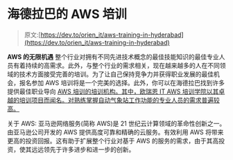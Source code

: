 # 海德拉巴的 AWS 培训

> 原文:[https://dev.to/orien_it/aws-training-in-hyderabad](https://dev.to/orien_it/aws-training-in-hyderabad)

**AWS 的无限机遇**
整个行业对拥有不同先进技术概念的最佳技能知识的最佳专业人员有着持续的高需求。此外，与整个行业的需求相关，现在越来越多的人在不同领域的技术方面接受完善的培训。为了让自己保持竞争力并获得职业发展的最佳机会，报名参加 AWS 培训将是一个完美的选择。此外，你可以在海德拉巴找到许多提供最佳职业导向 [AWS 培训的培训机构。其中，欧瑞恩 IT AWS 培训学院以其卓越的培训项目而闻名。对熟练掌握自动气象站工作功能的专业人员的需求普遍较高。](http://www.orienit.com/courses/aws-training-in-hyderabad)

关于 AWS:
亚马逊网络服务(简称 AWS)是 21 世纪云计算领域的革命性创新之一。由亚马逊公司开发的 AWS 提供高度可靠和精确的云服务。有效利用 AWS 将带来更高的投资回报。这有助于扩展整个行业对基于 AWS 的服务的需求，由于其高投资，使其远远领先于许多进步和进一步的创新。